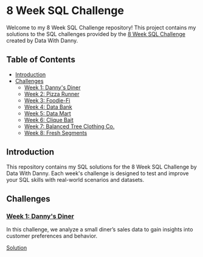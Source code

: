 # 8 Week SQL Challenge

Welcome to my 8 Week SQL Challenge repository! This project contains my solutions to the SQL challenges provided by the [8 Week SQL Challenge](https://8weeksqlchallenge.com/) created by Data With Danny.

## Table of Contents

- [Introduction](#introduction)
- [Challenges](#challenges)
  - [Week 1: Danny's Diner](#week-1-dannys-diner)
  - [Week 2: Pizza Runner](#week-2-pizza-runner)
  - [Week 3: Foodie-Fi](#week-3-foodie-fi)
  - [Week 4: Data Bank](#week-4-data-bank)
  - [Week 5: Data Mart](#week-5-data-mart)
  - [Week 6: Clique Bait](#week-6-clique-bait)
  - [Week 7: Balanced Tree Clothing Co.](#week-7-balanced-tree-clothing-co)
  - [Week 8: Fresh Segments](#week-8-fresh-segments)

## Introduction

This repository contains my SQL solutions for the 8 Week SQL Challenge by Data With Danny. Each week's challenge is designed to test and improve your SQL skills with real-world scenarios and datasets.

## Challenges

### [Week 1: Danny's Diner](Case-Study-1/)

In this challenge, we analyze a small diner’s sales data to gain insights into customer preferences and behavior.

[Solution](Case-Study-1/Queries.sql)
